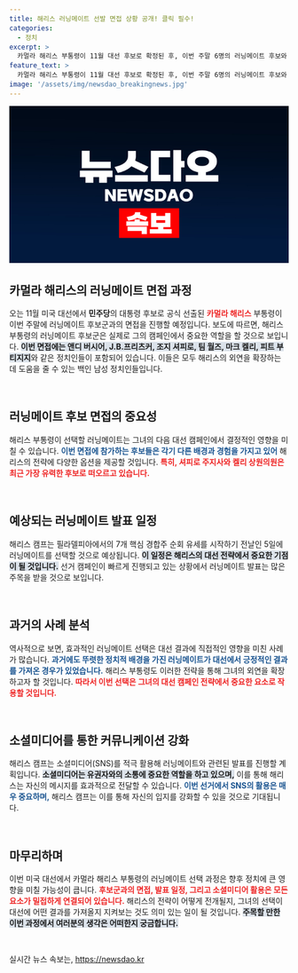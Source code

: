 ```yaml
---
title: 해리스 러닝메이트 선발 면접 상황 공개! 클릭 필수!
categories:
  - 정치
excerpt: >
  카멀라 해리스 부통령이 11월 대선 후보로 확정된 후, 이번 주말 6명의 러닝메이트 후보와 면접을 진행합니다. 과연 누가 이 역사적인 경선에 동행할까요? 클릭해서 최신 소식을 확인해보세요!
feature_text: >
  카멀라 해리스 부통령이 11월 대선 후보로 확정된 후, 이번 주말 6명의 러닝메이트 후보와 면접을 진행합니다. 과연 누가 이 역사적인 경선에 동행할까요? 클릭해서 최신 소식을 확인해보세요!
image: '/assets/img/newsdao_breakingnews.jpg'
---
```


<p><img src="/assets/img/newsdao_breakingnews.jpg" alt="flaretime 속보" /></p>

<h2 data-ke-size="size26">카멀라 해리스의 러닝메이트 면접 과정</h2>

<p>오는 11월 미국 대선에서 <b>민주당</b>의 대통령 후보로 공식 선출된 <b><span style="color: #ee2323;">카멀라 해리스</span></b> 부통령이 이번 주말에 러닝메이트 후보군과의 면접을 진행할 예정입니다. 보도에 따르면, 해리스 부통령의 러닝메이트 후보군은 실제로 그의 캠페인에서 중요한 역할을 할 것으로 보입니다. <b><span style="background-color: #21538527;">이번 면접에는 앤디 버시어, J.B.프리츠커, 조지 셔피로, 팀 월즈, 마크 켈리, 피트 부티지지</span></b>와 같은 정치인들이 포함되어 있습니다. 이들은 모두 해리스의 외연을 확장하는 데 도움을 줄 수 있는 백인 남성 정치인들입니다. </p>

<p data-ke-size="size16">&nbsp;</p>

<h2 data-ke-size="size26">러닝메이트 후보 면접의 중요성</h2>

<p>해리스 부통령이 선택할 러닝메이트는 그녀의 다음 대선 캠페인에서 결정적인 영향을 미칠 수 있습니다. <b><span style="color: #1a5490;">이번 면접에 참가하는 후보들은 각기 다른 배경과 경험을 가지고 있어</span></b> 해리스의 전략에 다양한 옵션을 제공할 것입니다. <b><span style="color: #ee2323;">특히, 셔피로 주지사와 켈리 상원의원은 최근 가장 유력한 후보로 떠오르고 있습니다.</span></b></p>

<p data-ke-size="size16">&nbsp;</p>

<h2 data-ke-size="size26">예상되는 러닝메이트 발표 일정</h2>

<p>해리스 캠프는 필라델피아에서의 7개 핵심 경합주 순회 유세를 시작하기 전날인 5일에 러닝메이트를 선택할 것으로 예상됩니다. <b><span style="background-color: #21538527;">이 일정은 해리스의 대선 전략에서 중요한 기점이 될 것입니다.</span></b> 선거 캠페인이 빠르게 진행되고 있는 상황에서 러닝메이트 발표는 많은 주목을 받을 것으로 보입니다. </p>

<p data-ke-size="size16">&nbsp;</p>

<h2 data-ke-size="size26">과거의 사례 분석</h2>

<p>역사적으로 보면, 효과적인 러닝메이트 선택은 대선 결과에 직접적인 영향을 미친 사례가 많습니다. <b><span style="color: #1a5490;">과거에도 뚜렷한 정치적 배경을 가진 러닝메이트가 대선에서 긍정적인 결과를 가져온 경우가 있었습니다.</span></b> 해리스 부통령도 이러한 전략을 통해 그녀의 외연을 확장하고자 할 것입니다. <b><span style="color: #ee2323;">따라서 이번 선택은 그녀의 대선 캠페인 전략에서 중요한 요소로 작용할 것입니다.</span></b></p>

<p data-ke-size="size16">&nbsp;</p>

<h2 data-ke-size="size26">소셜미디어를 통한 커뮤니케이션 강화</h2>

<p>해리스 캠프는 소셜미디어(SNS)를 적극 활용해 러닝메이트와 관련된 발표를 진행할 계획입니다. <b><span style="background-color: #21538527;">소셜미디어는 유권자와의 소통에 중요한 역할을 하고 있으며,</span></b> 이를 통해 해리스는 자신의 메시지를 효과적으로 전달할 수 있습니다. <b><span style="color: #1a5490;">이번 선거에서 SNS의 활용은 매우 중요하며,</span></b> 해리스 캠프는 이를 통해 자신의 입지를 강화할 수 있을 것으로 기대됩니다.</p>

<p data-ke-size="size16">&nbsp;</p>

<h2 data-ke-size="size26">마무리하며</h2>

<p>이번 미국 대선에서 카멀라 해리스 부통령의 러닝메이트 선택 과정은 향후 정치에 큰 영향을 미칠 가능성이 큽니다. <b><span style="color: #ee2323;">후보군과의 면접, 발표 일정, 그리고 소셜미디어 활용은 모든 요소가 밀접하게 연결되어 있습니다.</span></b> 해리스의 전략이 어떻게 전개될지, 그녀의 선택이 대선에 어떤 결과를 가져올지 지켜보는 것도 의미 있는 일이 될 것입니다. <b><span style="background-color: #21538527;">주목할 만한 이번 과정에서 여러분의 생각은 어떠한지 궁금합니다.</span></b> </p>

<p data-ke-size="size16">&nbsp;</p>
실시간 뉴스 속보는, <a href="https://newsdao.kr" rel="dofollow">https://newsdao.kr</a>



